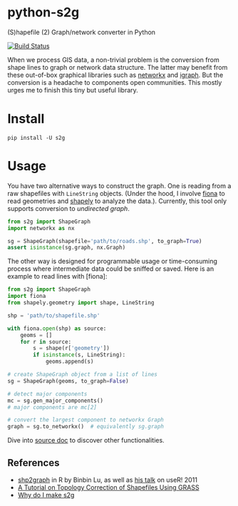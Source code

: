 # python-s2g

(S)hapefile (2) Graph/network converter in Python

[![Build Status](https://travis-ci.org/caesar0301/python-s2g.svg?branch=master)](https://travis-ci.org/caesar0301/python-s2g)

When we process GIS data, a non-trivial problem is the conversion from shape lines to graph or network data structure.
The latter may benefit from these out-of-box graphical libraries such as [networkx](http://networkx.github.io/)
and [igraph](http://igraph.org/python/). But the conversion is a headache to components open communities.
This mostly urges me to finish this tiny but useful library.
 
# Install

```$xslt
pip install -U s2g
```

# Usage

You have two alternative ways to construct the graph. One is reading from a raw shapefiles with `LineString` objects.
(Under the hood, I involve [fiona](https://pypi.python.org/pypi/Fiona/) to read geometries and
[shapely](https://pypi.python.org/pypi/Shapely) to analyze the data.).
Currently, this tool only supports conversion to *undirected graph*.

```python
from s2g import ShapeGraph
import networkx as nx

sg = ShapeGraph(shapefile='path/to/roads.shp', to_graph=True)
assert isinstance(sg.graph, nx.Graph)
```

The other way is designed for programmable usage or time-consuming process where intermediate data could be sniffed or
saved. Here is an example to read lines with [fiona]:

```python
from s2g import ShapeGraph
import fiona
from shapely.geometry import shape, LineString

shp = 'path/to/shapefile.shp'

with fiona.open(shp) as source:
    geoms = []
    for r in source:
        s = shape(r['geometry'])
        if isinstance(s, LineString):
            geoms.append(s)

# create ShapeGraph object from a list of lines
sg = ShapeGraph(geoms, to_graph=False)

# detect major components
mc = sg.gen_major_components()
# major components are mc[2]

# convert the largest component to networkx Graph
graph = sg.to_networkx()  # equivalently sg.graph
```

Dive into [source doc](https://github.com/caesar0301/python-s2g/blob/master/s2g/shapegraph.py) to discover other functionalities.

## References

* [shp2graph](https://cran.r-project.org/web/packages/shp2graph/index.html) in R by Binbin Lu, as well as [his talk](http://web.warwick.ac.uk/statsdept/user2011/TalkSlides/Contributed/17Aug_1600_FocusIV_2-Geospatial_1-Lu.pdf) on useR! 2011
* [A Tutorial on Topology Correction of Shapefiles Using GRASS](http://xiaming.me/posts/2015/08/29/a-tutorial-on-topology-correction-of-shapefiles-using-grass/)
* [Why do I make s2g](http://xiaming.me/posts/2016/12/18/process-gis-shapefile-with-graph-tools/)
